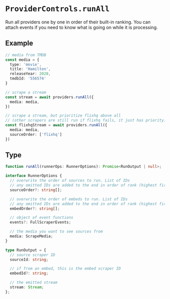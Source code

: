 # `ProviderControls.runAll`

Run all providers one by one in order of their built-in ranking.
You can attach events if you need to know what is going on while it is processing.

## Example

```ts
// media from TMDB
const media = {
  type: 'movie',
  title: 'Hamilton',
  releaseYear: 2020,
  tmdbId: '556574'
}

// scrape a stream
const stream = await providers.runAll({
  media: media,
})

// scrape a stream, but prioritize flixhq above all
// (other scrapers are still run if flixhq fails, it just has priority)
const flixhqStream = await providers.runAll({
  media: media,
  sourceOrder: ['flixhq']
})
```

## Type

```ts
function runAll(runnerOps: RunnerOptions): Promise<RunOutput | null>;

interface RunnerOptions {
  // overwrite the order of sources to run. List of IDs
  // any omitted IDs are added to the end in order of rank (highest first)
  sourceOrder?: string[];

  // overwrite the order of embeds to run. List of IDs
  // any omitted IDs are added to the end in order of rank (highest first)
  embedOrder?: string[];

  // object of event functions
  events?: FullScraperEvents;

  // the media you want to see sources from
  media: ScrapeMedia;
}

type RunOutput = {
  // source scraper ID
  sourceId: string;

  // if from an embed, this is the embed scraper ID
  embedId?: string;

  // the emitted stream
  stream: Stream;
};
```
